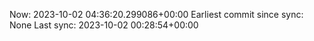 Now: 2023-10-02 04:36:20.299086+00:00 Earliest commit since sync: None Last sync: 2023-10-02 00:28:54+00:00
